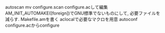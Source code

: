 autoscan
mv configure.scan configure.acして編集
AM_INIT_AUTOMAKE([foreign])でGNU標準でないものにして, 必要ファイルを減らす.
Makefile.amを書く
aclocalで必要なマクロを用意
autoconf configure.acからconfigure
